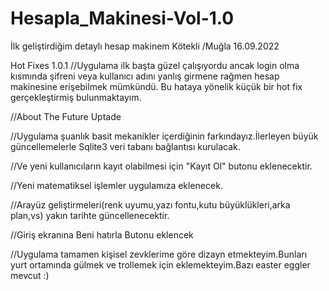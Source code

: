 # Hesapla_Makinesi-Vol-1.0
İlk geliştirdiğim detaylı hesap makinem    Kötekli /Muğla 16.09.2022

Hot Fixes 1.0.1
//Uygulama ilk başta güzel çalışıyordu ancak login olma kısmında şifreni veya kullanıcı adını yanlış girmene rağmen hesap makinesine erişebilmek mümkündü.
Bu hataya yönelik küçük bir hot fix gerçekleştirmiş bulunmaktayım.

//About The Future Uptade

//Uygulama şuanlık basit mekanikler içerdiğinin farkındayız.İlerleyen büyük güncellemelerle Sqlite3 veri tabanı bağlantısı kurulacak.

//Ve yeni kullanıcıların kayıt olabilmesi için "Kayıt Ol" butonu eklenecektir.

//Yeni matematiksel işlemler uygulamıza eklenecek.

//Arayüz geliştirmeleri(renk uyumu,yazı fontu,kutu büyüklükleri,arka plan,vs) yakın tarihte güncellenecektir.

//Giriş ekranına Beni hatırla Butonu eklencek

//Uygulama tamamen kişisel zevklerime göre dizayn etmekteyim.Bunları yurt ortamında gülmek ve trollemek için eklemekteyim.Bazı easter eggler mevcut :)
